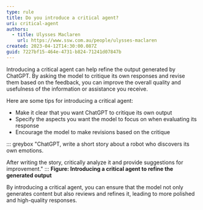```yaml
---
type: rule
title: Do you introduce a critical agent?
uri: critical-agent
authors:
  - title: Ulysses Maclaren
    url: https://www.ssw.com.au/people/ulysses-maclaren
created: 2023-04-12T14:30:00.087Z
guid: 7227bf15-464e-4731-b824-71241d07847b
---
```

Introducing a critical agent can help refine the output generated by ChatGPT. By asking the model to critique its own responses and revise them based on the feedback, you can improve the overall quality and usefulness of the information or assistance you receive.

<!--endintro-->

Here are some tips for introducing a critical agent:

* Make it clear that you want ChatGPT to critique its own output
* Specify the aspects you want the model to focus on when evaluating its response
* Encourage the model to make revisions based on the critique

::: greybox
"ChatGPT, write a short story about a robot who discovers its own emotions.

After writing the story, critically analyze it and provide suggestions for improvement."
:::
**Figure: Introducing a critical agent to refine the generated output**

By introducing a critical agent, you can ensure that the model not only generates content but also reviews and refines it, leading to more polished and high-quality responses.
